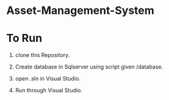 # Asset-Management-System

# To Run

1. clone this Repository.

2. Create database in Sqlserver using script given /database.

3. open .sln in Visual Studio.

4. Run through Visual Studio.
